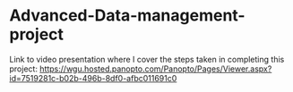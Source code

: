 # Advanced-Data-management-project

Link to video presentation where I cover the steps taken in completing this project: https://wgu.hosted.panopto.com/Panopto/Pages/Viewer.aspx?id=7519281c-b02b-496b-8df0-afbc011691c0
